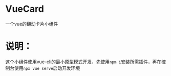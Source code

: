 # VueCard
一个vue的翻动卡片小组件

# 说明：
这个小组件使用vue-cli的最小原型模式开发，先使用`npm i`安装所需插件，再在控制台使用`npx vue serve`启动开发环境